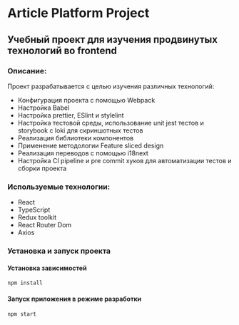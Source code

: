 # Article Platform Project
## Учебный проект для изучения продвинутых технологий во frontend

### Описание: ###
Проект разрабатывается с целью изучения различных технологий: 
- Конфигурация проекта с помощью Webpack
- Настройка Babel
- Настройка prettier, ESlint и stylelint
- Настройка тестовой среды, использование unit jest тестов и storybook с loki для скриншотных тестов
- Реализация библиотеки компонентов
- Применение методологии Feature sliced design
- Реализация переводов с помощью i18next
- Настройка CI pipeline и pre commit хуков для автоматизации тестов и сборки проекта

### Используемые технологии: ###
- React
- TypeScript
- Redux toolkit
- React Router Dom
- Axios

### Установка и запуск проекта ###

#### Установка зависимостей
```
npm install
```

#### Запуск приложения в режиме разработки
```
npm start
```
